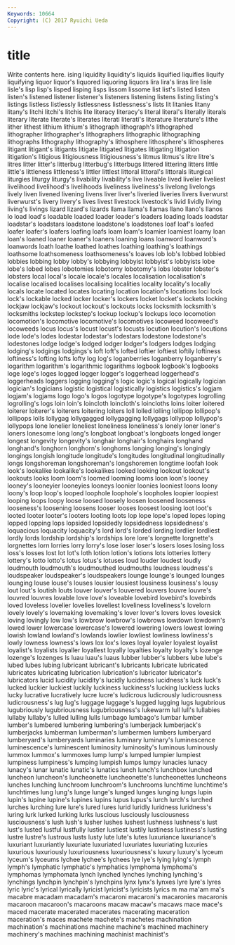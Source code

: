 ```yaml
---
Keywords: 10664 
Copyright: (C) 2017 Ryuichi Ueda
---
```


# title

Write contents here.
ising liquidity
liquidity's liquids liquified liquifies liquify liquifying liquor liquor's liquored liquoring
liquors lira lira's liras lire lisle lisle's lisp lisp's lisped
lisping lisps lissom lissome list list's listed listen listen's listened
listener listener's listeners listening listens listing listing's listings listless listlessly
listlessness listlessness's lists lit litanies litany litany's litchi litchi's litchis
lite literacy literacy's literal literal's literally literals literary literate literate's
literates literati literati's literature literature's lithe lither lithest lithium lithium's
lithograph lithograph's lithographed lithographer lithographer's lithographers lithographic lithographing lithographs lithography
lithography's lithosphere lithosphere's lithospheres litigant litigant's litigants litigate litigated litigates
litigating litigation litigation's litigious litigiousness litigiousness's litmus litmus's litre litre's
litres litter litter's litterbug litterbug's litterbugs littered littering litters little
little's littleness littleness's littler littlest littoral littoral's littorals liturgical liturgies
liturgy liturgy's livability livability's live liveable lived livelier liveliest livelihood
livelihood's livelihoods liveliness liveliness's livelong livelongs lively liven livened livening
livens liver liver's liveried liveries livers liverwurst liverwurst's livery livery's
lives livest livestock livestock's livid lividly living living's livings lizard
lizard's lizards llama llama's llamas llano llano's llanos lo load
load's loadable loaded loader loader's loaders loading loads loadstar loadstar's
loadstars loadstone loadstone's loadstones loaf loaf's loafed loafer loafer's loafers
loafing loafs loam loam's loamier loamiest loamy loan loan's loaned
loaner loaner's loaners loaning loans loanword loanword's loanwords loath loathe
loathed loathes loathing loathing's loathings loathsome loathsomeness loathsomeness's loaves lob
lob's lobbed lobbied lobbies lobbing lobby lobby's lobbying lobbyist lobbyist's
lobbyists lobe lobe's lobed lobes lobotomies lobotomy lobotomy's lobs lobster
lobster's lobsters local local's locale locale's locales localisation localisation's localise
localised localises localising localities locality locality's locally locals locate located
locates locating location location's locations loci lock lock's lockable locked
locker locker's lockers locket locket's lockets locking lockjaw lockjaw's lockout
lockout's lockouts locks locksmith locksmith's locksmiths lockstep lockstep's lockup lockup's
lockups loco locomotion locomotion's locomotive locomotive's locomotives locoweed locoweed's locoweeds
locus locus's locust locust's locusts locution locution's locutions lode lode's
lodes lodestar lodestar's lodestars lodestone lodestone's lodestones lodge lodge's lodged
lodger lodger's lodgers lodges lodging lodging's lodgings lodgings's loft loft's
lofted loftier loftiest loftily loftiness loftiness's lofting lofts lofty log
log's loganberries loganberry loganberry's logarithm logarithm's logarithmic logarithms logbook logbook's
logbooks loge loge's loges logged logger logger's loggerhead loggerhead's loggerheads
loggers logging logging's logic logic's logical logically logician logician's logicians
logistic logistical logistically logistics logistics's logjam logjam's logjams logo logo's
logos logotype logotype's logotypes logrolling logrolling's logs loin loin's loincloth
loincloth's loincloths loins loiter loitered loiterer loiterer's loiterers loitering loiters
loll lolled lolling lollipop lollipop's lollipops lolls lollygag lollygagged lollygagging
lollygags lollypop lollypop's lollypops lone lonelier loneliest loneliness loneliness's lonely
loner loner's loners lonesome long long's longboat longboat's longboats longed
longer longest longevity longevity's longhair longhair's longhairs longhand longhand's longhorn
longhorn's longhorns longing longing's longingly longings longish longitude longitude's longitudes
longitudinal longitudinally longs longshoreman longshoreman's longshoremen longtime loofah look look's
lookalike lookalike's lookalikes looked looking lookout lookout's lookouts looks loom
loom's loomed looming looms loon loon's looney looney's looneyier looneyies
looneys loonier loonies looniest loons loony loony's loop loop's looped
loophole loophole's loopholes loopier loopiest looping loops loopy loose loosed
loosely loosen loosened looseness looseness's loosening loosens looser looses loosest
loosing loot loot's looted looter looter's looters looting loots lop
lope lope's loped lopes loping lopped lopping lops lopsided lopsidedly
lopsidedness lopsidedness's loquacious loquacity loquacity's lord lord's lorded lording lordlier
lordliest lordly lords lordship lordship's lordships lore lore's lorgnette lorgnette's
lorgnettes lorn lorries lorry lorry's lose loser loser's losers loses
losing loss loss's losses lost lot lot's loth lotion lotion's
lotions lots lotteries lottery lottery's lotto lotto's lotus lotus's lotuses
loud louder loudest loudly loudmouth loudmouth's loudmouthed loudmouths loudness loudness's
loudspeaker loudspeaker's loudspeakers lounge lounge's lounged lounges lounging louse louse's
louses lousier lousiest lousiness lousiness's lousy lout lout's loutish louts
louver louver's louvered louvers louvre louvre's louvred louvres lovable love
love's loveable lovebird lovebird's lovebirds loved loveless lovelier lovelies loveliest
loveliness loveliness's lovelorn lovely lovely's lovemaking lovemaking's lover lover's lovers
loves lovesick loving lovingly low low's lowbrow lowbrow's lowbrows lowdown
lowdown's lowed lower lowercase lowercase's lowered lowering lowers lowest lowing
lowish lowland lowland's lowlands lowlier lowliest lowliness lowliness's lowly lowness
lowness's lows lox lox's loxes loyal loyaler loyalest loyalist loyalist's
loyalists loyaller loyallest loyally loyalties loyalty loyalty's lozenge lozenge's lozenges
ls luau luau's luaus lubber lubber's lubbers lube lube's lubed
lubes lubing lubricant lubricant's lubricants lubricate lubricated lubricates lubricating lubrication
lubrication's lubricator lubricator's lubricators lucid lucidity lucidity's lucidly lucidness lucidness's
luck luck's lucked luckier luckiest luckily luckiness luckiness's lucking luckless
lucks lucky lucrative lucratively lucre lucre's ludicrous ludicrously ludicrousness ludicrousness's
lug lug's luggage luggage's lugged lugging lugs lugubrious lugubriously lugubriousness
lugubriousness's lukewarm lull lull's lullabies lullaby lullaby's lulled lulling lulls
lumbago lumbago's lumbar lumber lumber's lumbered lumbering lumbering's lumberjack lumberjack's
lumberjacks lumberman lumberman's lumbermen lumbers lumberyard lumberyard's lumberyards luminaries luminary
luminary's luminescence luminescence's luminescent luminosity luminosity's luminous luminously lummox lummox's
lummoxes lump lump's lumped lumpier lumpiest lumpiness lumpiness's lumping lumpish
lumps lumpy lunacies lunacy lunacy's lunar lunatic lunatic's lunatics lunch
lunch's lunchbox lunched luncheon luncheon's luncheonette luncheonette's luncheonettes luncheons lunches
lunching lunchroom lunchroom's lunchrooms lunchtime lunchtime's lunchtimes lung lung's lunge
lunge's lunged lunges lunging lungs lupin lupin's lupine lupine's lupines
lupins lupus lupus's lurch lurch's lurched lurches lurching lure lure's
lured lures lurid luridly luridness luridness's luring lurk lurked lurking
lurks luscious lusciously lusciousness lusciousness's lush lush's lusher lushes lushest
lushness lushness's lust lust's lusted lustful lustfully lustier lustiest lustily
lustiness lustiness's lusting lustre lustre's lustrous lusts lusty lute lute's
lutes luxuriance luxuriance's luxuriant luxuriantly luxuriate luxuriated luxuriates luxuriating luxuries
luxurious luxuriously luxuriousness luxuriousness's luxury luxury's lyceum lyceum's lyceums lychee
lychee's lychees lye lye's lying lying's lymph lymph's lymphatic lymphatic's
lymphatics lymphoma lymphoma's lymphomas lymphomata lynch lynched lynches lynching lynching's
lynchings lynchpin lynchpin's lynchpins lynx lynx's lynxes lyre lyre's lyres
lyric lyric's lyrical lyrically lyricist lyricist's lyricists lyrics m ma
ma'am ma's macabre macadam macadam's macaroni macaroni's macaronies macaronis macaroon
macaroon's macaroons macaw macaw's macaws mace mace's maced macerate macerated
macerates macerating maceration maceration's maces machete machete's machetes machination machination's
machinations machine machine's machined machinery machinery's machines machining machinist machinist's

